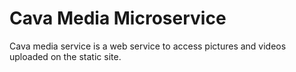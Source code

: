 # Cava Media Microservice

Cava media service is a web service to access pictures and videos uploaded on the static site.
